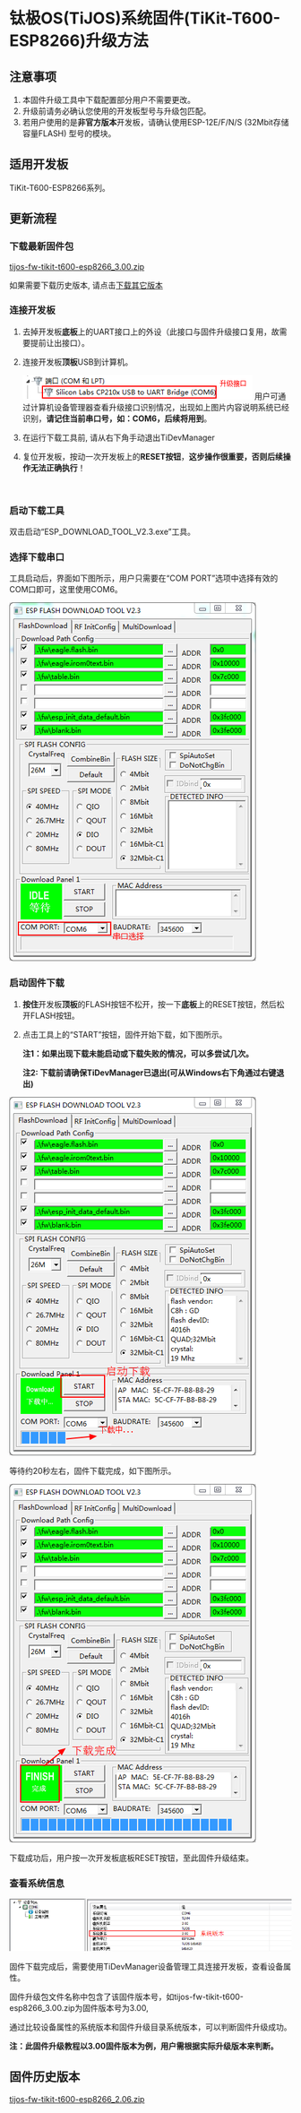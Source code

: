 # 钛极OS(TiJOS)系统固件(TiKit-T600-ESP8266)升级方法

## 注意事项

1. 本固件升级工具中下载配置部分用户不需要更改。
2. 升级前请务必确认您使用的开发板型号与升级包匹配。
3. 若用户使用的是**非官方版本**开发板，请确认使用ESP-12E/F/N/S (32Mbit存储容量FLASH) 型号的模块。

## 适用开发板

TiKit-T600-ESP8266系列。

## 更新流程

### 下载最新固件包

[tijos-fw-tikit-t600-esp8266_3.00.zip](./package/tijos-fw-tikit-t600-esp8266_3.00.zip)

如果需要下载历史版本, 请点击[下载其它版本](#固件历史版本)

### 连接开发板

1. 去掉开发板**底板**上的UART接口上的外设（此接口与固件升级接口复用，故需要提前让出接口）。

2. 连接开发板**顶板**USB到计算机。

   ![updateport](./img/updateport.png)
   用户可通过计算机设备管理器查看升级接口识别情况，出现如上图片内容说明系统已经识别，**请记住当前串口号，如：COM6，后续将用到**。

3. 在运行下载工具前, 请从右下角手动退出TiDevManager

4. 复位开发板，按动一次开发板上的**RESET按钮**，**这步操作很重要，否则后续操作无法正确执行**！

   ​

### 启动下载工具

双击启动“ESP_DOWNLOAD_TOOL_V2.3.exe”工具。

### 选择下载串口

工具启动后，界面如下图所示，用户只需要在“COM PORT”选项中选择有效的COM口即可，这里使用COM6。

![download1](./img/download1.png)

### 启动固件下载

1. **按住**开发板**顶板**的FLASH按钮不松开，按一下**底板**上的RESET按钮，然后松开FLASH按钮。

2. 点击工具上的“START”按钮，固件开始下载，如下图所示。

   **注1：如果出现下载未能启动或下载失败的情况，可以多尝试几次。**

   **注2: 下载前请确保TiDevManager已退出(可从Windows右下角通过右键退出)**

![download2](./img/download2.png)

等待约20秒左右，固件下载完成，如下图所示。

![download3](./img/download3.png)

下载成功后，用户按一次开发板底板RESET按钮，至此固件升级结束。

### 查看系统信息

![os-ver](./img/os-ver.png)

固件下载完成后，需要使用TiDevManager设备管理工具连接开发板，查看设备属性。

固件升级包文件名称中包含了该固件版本号，如tijos-fw-tikit-t600-esp8266_3.00.zip为固件版本号为3.00,

通过比较设备属性的系统版本和固件升级目录系统版本，可以判断固件升级成功。

**注：此固件升级教程以3.00固件版本为例，用户需根据实际升级版本来判断。**

## 固件历史版本

[tijos-fw-tikit-t600-esp8266_2.06.zip](./package/tijos-fw-tikit-t600-esp8266_2.06.zip)